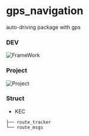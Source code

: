 # gps_navigation
auto-driving package with gps

### DEV
![FrameWork](https://img.shields.io/badge/ROS2-orange?style=for-the-badge&logo=ros&logoColor=white)

### Project
![Project](https://img.shields.io/badge/KEC-blue?style=for-the-badge)

### Struct
* KEC
```
├── route_tracker 
└── route_msgs
